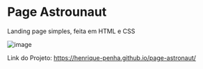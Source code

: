 # Page Astrounaut
Landing page simples, feita em HTML e CSS

![image](https://github.com/Henrique-Penha/page-astronaut/assets/102771436/f25fb23a-0a9c-4d16-8ce7-840eb0495541)

Link do Projeto: https://henrique-penha.github.io/page-astronaut/
